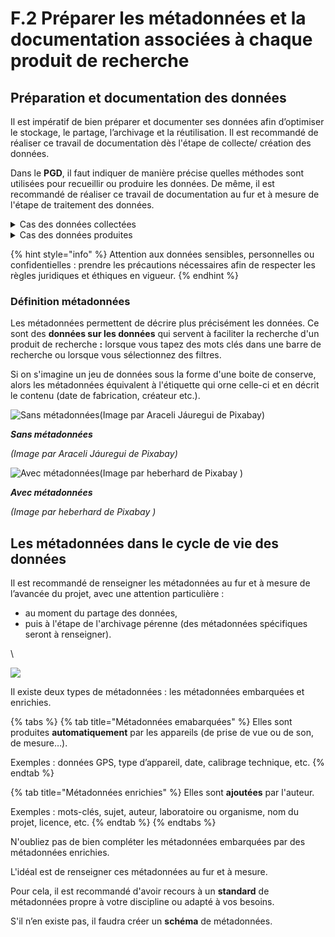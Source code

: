 # F.2 Préparer les métadonnées et la documentation associées à chaque produit de recherche

## **Préparation et documentation des données**

Il est impératif de bien préparer et documenter ses données afin d’optimiser le stockage, le partage, l’archivage et la réutilisation. Il est recommandé de réaliser ce travail de documentation dès l'étape de collecte/ création des données.

Dans le **PGD**, il faut indiquer de manière précise quelles méthodes sont utilisées pour recueillir ou produire les données. De même, il est recommandé de réaliser ce travail de documentation au fur et à mesure de l'étape de traitement des données.

<details>

<summary>Cas des données collectées </summary>

Indiquer :

• leur provenance (corpus, archives…),&#x20;

• sur quels critères elles ont été sélectionnées

• les conditions de réutilisations préexistantes de ces données.

</details>

<details>

<summary>Cas des données produites</summary>

Indiquer :

• le contexte de création,&#x20;

• les méthodes utilisées,&#x20;

• les protocoles suivis ou établis,&#x20;

• les contrôles qualité mis en place.

</details>

{% hint style="info" %}
Attention aux données sensibles, personnelles ou confidentielles : prendre les précautions nécessaires afin de respecter les règles juridiques et éthiques en vigueur.
{% endhint %}

### Définition **métadonnées**

Les métadonnées permettent de décrire plus précisément les données. Ce sont des **données sur les données** qui servent à faciliter la recherche d'un produit de recherche **:** lorsque vous tapez des mots clés dans une barre de recherche ou lorsque vous sélectionnez des filtres.

Si on s'imagine un jeu de données sous la forme d'une boite de conserve, alors les métadonnées équivalent à l'étiquette qui orne celle-ci et en décrit le contenu (date de fabrication, créateur etc.).

![Sans métadonnées(Image par Araceli Jáuregui de Pixabay)](https://doranum.fr/wp-content/uploads/parcours-GDR/assets/ZIqvStOb8EWOwj87\_gTYQr2sBdpiH7LRb.jpg)

_**Sans métadonnées**_

_(Image par Araceli Jáuregui de Pixabay)_

![Avec métadonnées(Image par heberhard de Pixabay )](https://doranum.fr/wp-content/uploads/parcours-GDR/assets/kyICAtdXKRQLePZa\_cqHq\_g8s4zZxStDK.jpg)

_**Avec métadonnées**_

_(Image par heberhard de Pixabay )_

## **Les métadonnées dans le cycle de vie des données**

Il est recommandé de renseigner les métadonnées au fur et à mesure de l’avancée du projet, avec une attention particulière :

* au moment du partage des données,
* puis à l'étape de l'archivage pérenne (des métadonnées spécifiques seront à renseigner).

\


![](../.gitbook/assets/Cycle\_de\_vie\_métadonnées.png)

Il existe deux types de métadonnées : les métadonnées embarquées et enrichies.

{% tabs %}
{% tab title="Métadonnées emabarquées" %}
Elles sont produites **automatiquement** par les appareils (de prise de vue ou de son, de mesure…).&#x20;

Exemples : données GPS, type d’appareil, date, calibrage technique, etc.
{% endtab %}

{% tab title="Métadonnées enrichies" %}
Elles sont **ajoutées** par l'auteur.&#x20;

Exemples : mots-clés, sujet, auteur, laboratoire ou organisme, nom du projet, licence, etc.
{% endtab %}
{% endtabs %}

N'oubliez pas de bien compléter les métadonnées embarquées par des métadonnées enrichies.&#x20;

L'idéal est de renseigner ces métadonnées au fur et à mesure.

Pour cela, il est recommandé d'avoir recours à un **standard** de métadonnées propre à votre discipline ou adapté à vos besoins.&#x20;

S'il n’en existe pas, il faudra créer un **schéma** de métadonnées.[\
](https://doranum.fr/wp-content/uploads/parcours-GDR/index.html#)
